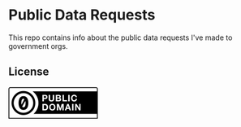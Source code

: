 # Public Data Requests

This repo contains info about the public data requests I've made to government orgs.

## License

[![CC0 Public Domain](https://raw.githubusercontent.com/clairelizbet/licenses/main/creative-commons/cc-zero/cc-zero.svg)](license.md)
